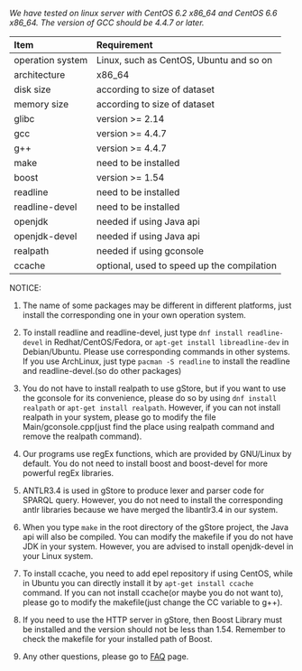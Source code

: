 *We have tested on linux server with CentOS 6.2 x86_64 and CentOS 6.6 x86_64. The version of GCC should be 4.4.7 or later.*

Item | Requirement
:-- | :--
operation system | Linux, such as CentOS, Ubuntu and so on
architecture | x86_64
disk size | according to size of dataset 
memory size | according to size of dataset
glibc | version >= 2.14
gcc | version >= 4.4.7
g++ | version >= 4.4.7
make | need to be installed
boost | version >= 1.54
readline | need to be installed
readline-devel | need to be installed
openjdk | needed if using Java api
openjdk-devel | needed if using Java api
realpath | needed if using gconsole
ccache | optional, used to speed up the compilation

NOTICE:

1. The name of some packages may be different in different platforms, just install the corresponding one in your own operation system.

2. To install readline and readline-devel, just type `dnf install readline-devel` in Redhat/CentOS/Fedora, or `apt-get install libreadline-dev` in Debian/Ubuntu. Please use corresponding commands in other systems. If you use ArchLinux, just type `pacman -S readline` to install the readline and readline-devel.(so do other packages)

3. You do not have to install realpath to use gStore, but if you want to use the gconsole for its convenience, please do so by using `dnf install realpath` or `apt-get install realpath`. However, if you can not install realpath in your system, please go to modify the file Main/gconsole.cpp(just find the place using realpath command and remove the realpath command).

4. Our programs use regEx functions, which are provided by GNU/Linux by default. You do not need to install boost and boost-devel for more powerful regEx libraries.

5. ANTLR3.4 is used in gStore to produce lexer and parser code for SPARQL query. However, you do not need to install the corresponding antlr libraries because we have merged the libantlr3.4 in our system.

6. When you type `make` in the root directory of the gStore project, the Java api will also be compiled. You can modify the makefile if you do not have JDK in your system. However, you are advised to install openjdk-devel in your Linux system.

7. To install ccache, you need to add epel repository if using CentOS, while in Ubuntu you can directly install it by `apt-get install ccache` command. If you can not install ccache(or maybe you do not want to), please go to modify the makefile(just change the CC variable to g++).

8. If you need to use the HTTP server in gStore, then Boost Library must be installed and the version should not be less than 1.54. Remember to check the makefile for your installed path of Boost.

9. Any other questions, please go to [FAQ](FAQ.md) page.

